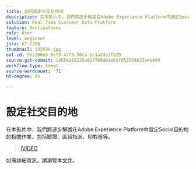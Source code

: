 ```yaml
---
title: 如何設定社交目的地
description: 在本影片中，我們將逐步解說在Adobe Experience Platform中設定Social目的地的相關作業，包括驗證、區段指派、ID對應等。
solution: Real-Time Customer Data Platform
feature: Destinations
role: User
level: Beginner
jira: KT-7206
thumbnail: 332599.jpg
exl-id: 9ec200e6-8ef9-47f5-98ca-1c1a2da3fb29
source-git-commit: 19656b66225e827769d01e65fd52504b33a4b649
workflow-type: tm+mt
source-wordcount: '71'
ht-degree: 9%

---
```


# 設定社交目的地

在本影片中，我們將逐步解說在Adobe Experience Platform中設定Social目的地的相關作業，包括驗證、區段指派、ID對應等。

>[!VIDEO](https://video.tv.adobe.com/v/332599/?quality=12&learn=on)

如需詳細資訊，請瀏覽本[文件](https://experienceleague.adobe.com/docs/experience-platform/destinations/catalog/social/overview.html)。
